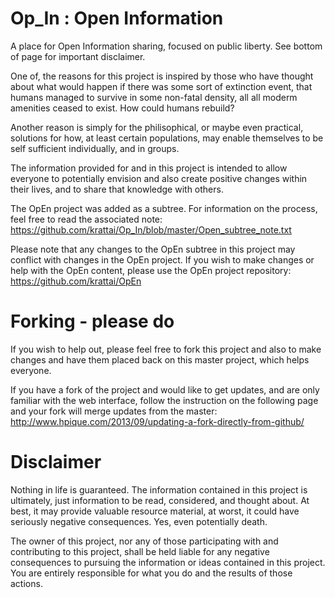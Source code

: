 # Op_In : Open Information
A place for Open Information sharing, focused on public liberty.
See bottom of page for important disclaimer.

One of, the reasons for this project is inspired by those who have thought about what would happen if there was some sort of extinction event, that humans managed to survive in some non-fatal density, all all moderm amenities ceased to exist.  How could humans rebuild?

Another reason is simply for the philisophical, or maybe even practical, solutions for how, at least certain populations, may enable themselves to be self sufficient individually, and in groups.

The information provided for and in this project is intended to allow everyone to potentially envision and also create positive changes within their lives, and to share that knowledge with others.

The OpEn project was added as a subtree.  For information on the process, feel free to read the associated note:
https://github.com/krattai/Op_In/blob/master/Open_subtree_note.txt

Please note that any changes to the OpEn subtree in this project may conflict with changes in the OpEn project.  If you wish to make changes or help with the OpEn content, please use the OpEn project repository:
https://github.com/krattai/OpEn

# Forking - please do
If you wish to help out, please feel free to fork this project and also to make changes and have them placed back on this master project, which helps everyone.

If you have a fork of the project and would like to get updates, and are only familiar with the web interface, follow the instruction on the following page and your fork will merge updates from the master:
http://www.hpique.com/2013/09/updating-a-fork-directly-from-github/

# Disclaimer
Nothing in life is guaranteed.  The information contained in this project is ultimately, just information to be read, considered, and thought about.  At best, it may provide valuable resource material, at worst, it could have seriously negative consequences.  Yes, even potentially death.

The owner of this project, nor any of those participating with and contributing to this project, shall be held liable for any negative consequences to pursuing the information or ideas contained in this project.  You are entirely responsible for what you do and the results of those actions.
